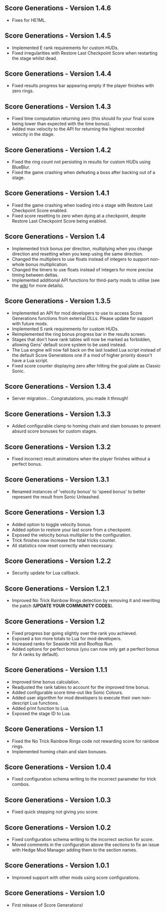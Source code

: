 ## Score Generations - Version 1.4.6
- Fixes for HE1ML.

## Score Generations - Version 1.4.5
- Implemented E rank requirements for custom HUDs.
- Fixed irregularities with Restore Last Checkpoint Score when restarting the stage whilst dead.

## Score Generations - Version 1.4.4
- Fixed results progress bar appearing empty if the player finishes with zero rings.

## Score Generations - Version 1.4.3
- Fixed time computation returning zero (this should fix your final score being lower than expected with the time bonus).
- Added max velocity to the API for returning the highest recorded velocity in the stage.

## Score Generations - Version 1.4.2
- Fixed the ring count not persisting in results for custom HUDs using BlueBlur.
- Fixed the game crashing when defeating a boss after backing out of a stage.

## Score Generations - Version 1.4.1
- Fixed the game crashing when loading into a stage with Restore Last Checkpoint Score enabled.
- Fixed score resetting to zero when dying at a checkpoint, despite Restore Last Checkpoint Score being enabled.

## Score Generations - Version 1.4
- Implemented trick bonus per direction, multiplying when you change direction and resetting when you keep using the same direction.
- Changed the multipliers to use floats instead of integers to support non-whole bonus multiplication.
- Changed the timers to use floats instead of integers for more precise timing between deltas.
- Implemented additional API functions for third-party mods to utilise (see the [wiki](https://github.com/HyperBE32/App-Extension-Mods/wiki/Score-Generations#using-the-api) for more details).

## Score Generations - Version 1.3.5
- Implemented an API for mod developers to use to access Score Generations functions from external DLLs. Please update for support with future mods.
- Implemented S rank requirements for custom HUDs.
- Reimplemented the ring bonus progress bar in the results screen.
- Stages that don't have rank tables will now be marked as forbidden, allowing Gens' default score system to be used instead.
- The Lua engine will now fall back on the last loaded Lua script instead of the default Score Generations one if a mod of higher priority doesn't have a Lua script.
- Fixed score counter displaying zero after hitting the goal plate as Classic Sonic.

## Score Generations - Version 1.3.4
- Server migration... Congratulations, you made it through!

## Score Generations - Version 1.3.3
- Added configurable clamp to homing chain and slam bonuses to prevent absurd score bonuses for custom stages.

## Score Generations - Version 1.3.2
- Fixed incorrect result animations when the player finishes without a perfect bonus.

## Score Generations - Version 1.3.1
- Renamed instances of 'velocity bonus' to 'speed bonus' to better represent the result from Sonic Unleashed.

## Score Generations - Version 1.3
- Added option to toggle velocity bonus.
- Added option to restore your last score from a checkpoint.
- Exposed the velocity bonus multiplier to the configuration.
- Trick finishes now increase the total tricks counter.
- All statistics now reset correctly when necessary.

## Score Generations - Version 1.2.2
- Security update for Lua callback.

## Score Generations - Version 1.2.1
- Improved No Trick Rainbow Rings detection by removing it and rewriting the patch (**UPDATE YOUR COMMUNITY CODES**).

## Score Generations - Version 1.2
- Fixed progress bar going slightly over the rank you achieved.
- Exposed a ton more totals to Lua for mod developers.
- Increased ranks for Seaside Hill and Rooftop Run.
- Added options for perfect bonus (you can now only get a perfect bonus for A ranks by default).

## Score Generations - Version 1.1.1
- Improved time bonus calculation.
- Readjusted the rank tables to account for the improved time bonus.
- Added configurable score time-out like Sonic Colours.
- Added user algorithm for mod developers to execute their own non-descript Lua functions.
- Added print function to Lua.
- Exposed the stage ID to Lua.

## Score Generations - Version 1.1
- Fixed the No Trick Rainbow Rings code not rewarding score for rainbow rings.
- Implemented homing chain and slam bonuses.

## Score Generations - Version 1.0.4
- Fixed configuration schema writing to the incorrect parameter for trick combos.

## Score Generations - Version 1.0.3
- Fixed quick stepping not giving you score.

## Score Generations - Version 1.0.2
- Fixed configuration schema writing to the incorrect section for score.
- Moved comments in the configuration above the sections to fix an issue with Hedge Mod Manager adding them to the section names.

## Score Generations - Version 1.0.1
- Improved support with other mods using score configurations.

## Score Generations - Version 1.0
- First release of Score Generations!
